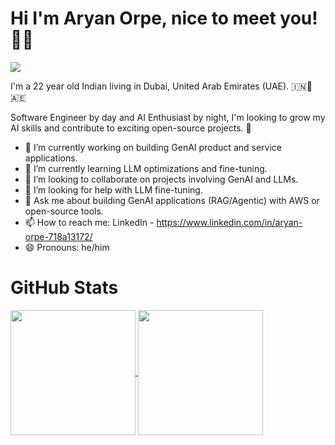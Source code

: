 # Hi I'm Aryan Orpe, nice to meet you!👋😄

![](https://komarev.com/ghpvc/?username=aryanorpe&color=bf9b30&abbreviated=true)

I'm a 22 year old Indian living in Dubai, United Arab Emirates (UAE). 🇮🇳🤝🇦🇪

Software Engineer by day and AI Enthusiast by night, I'm looking to grow my AI skills and contribute to exciting open-source projects. 🧠

- 🔭 I’m currently working on building GenAI product and service applications.
- 🌱 I’m currently learning LLM optimizations and fine-tuning.
- 👯 I’m looking to collaborate on projects involving GenAI and LLMs.
- 🤔 I’m looking for help with LLM fine-tuning.
- 💬 Ask me about building GenAI applications (RAG/Agentic) with AWS or open-source tools.
- 📫 How to reach me: LinkedIn - https://www.linkedin.com/in/aryan-orpe-718a13172/
- 😄 Pronouns: he/him

<!-- GitHub stats from https://github.com/anuraghazra/github-readme-stats

[![Aryan's GitHub stats](https://github-readme-stats.vercel.app/api?username=aryanorpe&show_icons=true&icon_color=fff&bg_color=30,e96443,904e95&title_color=fff&text_color=fff)](https://github.com/anuraghazra/github-readme-stats)
![Top Langs](https://github-readme-stats.vercel.app/api/top-langs/?username=aryanorpe&size_weight=0.5&count_weight=0.5&bg_color=30,e96443,904e95&title_color=fff&text_color=fff&layout=pie)
-->
# GitHub Stats

<a href="https://github.com/anuraghazra/github-readme-stats">
  <img height=200 align="center" src="https://github-readme-stats.vercel.app/api?username=aryanorpe&show_icons=true&icon_color=fff&bg_color=30,e96443,904e95&title_color=fff&text_color=fff" />
</a>
<a href="https://github.com/anuraghazra/github-readme-stats">
  <img height=200 align="center" src="https://github-readme-stats.vercel.app/api/top-langs/?username=aryanorpe&size_weight=0.5&count_weight=0.5&theme=radical&layout=compact&langs_count=8&card_width=200" />
</a>

<!--
**aryanorpe/aryanorpe** is a ✨ _special_ ✨ repository because its `README.md` (this file) appears on your GitHub profile.

Here are some ideas to get you started:

- 🔭 I’m currently working on ...
- 🌱 I’m currently learning ...
- 👯 I’m looking to collaborate on ...
- 🤔 I’m looking for help with ...
- 💬 Ask me about ...
- 📫 How to reach me: ...
- 😄 Pronouns: ...
- ⚡ Fun fact: ...
-->
